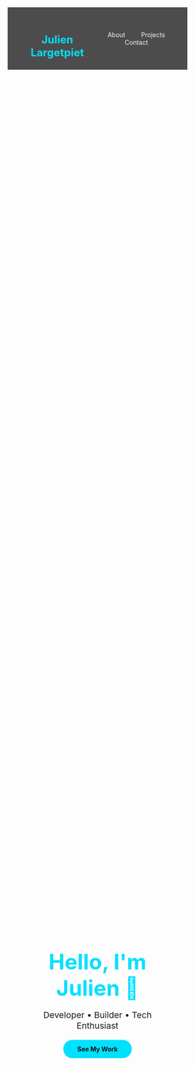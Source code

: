 <!DOCTYPE html>
<html lang="en">
<head>
  <meta charset="UTF-8">
  <meta name="viewport" content="width=device-width, initial-scale=1.0">
  <title>Julien Largetpiet</title>
  <style>
    /* Reset */
    * { margin: 0; padding: 0; box-sizing: border-box; }

    body {
      font-family: 'Segoe UI', Tahoma, Geneva, Verdana, sans-serif;
      background: linear-gradient(135deg, #1a1a1a, #333);
      color: #f5f5f5;
      line-height: 1.6;
    }

    header {
      display: flex;
      justify-content: space-between;
      align-items: center;
      padding: 1.5rem 10%;
      background: rgba(0, 0, 0, 0.7);
      position: sticky;
      top: 0;
      z-index: 1000;
    }

    header h1 {
      font-size: 1.5rem;
      color: #00e0ff;
    }

    nav a {
      color: #f5f5f5;
      text-decoration: none;
      margin-left: 2rem;
      transition: color 0.3s ease;
    }

    nav a:hover {
      color: #00e0ff;
    }

    .hero {
      height: 100vh;
      display: flex;
      flex-direction: column;
      justify-content: center;
      align-items: center;
      text-align: center;
      background: url("https://picsum.photos/1600/900?blur") center/cover no-repeat;
      position: relative;
    }

    .hero::after {
      content: "";
      position: absolute;
      inset: 0;
      background: rgba(0,0,0,0.6);
    }

    .hero-content {
      position: relative;
      z-index: 2;
    }

    .hero h2 {
      font-size: 3rem;
      margin-bottom: 1rem;
      color: #00e0ff;
    }

    .hero p {
      font-size: 1.2rem;
      margin-bottom: 2rem;
    }

    .btn {
      background: #00e0ff;
      color: #111;
      padding: 0.75rem 2rem;
      border-radius: 25px;
      text-decoration: none;
      font-weight: bold;
      transition: background 0.3s ease;
    }

    .btn:hover {
      background: #00bcd4;
    }

    section {
      padding: 4rem 10%;
    }

    section h3 {
      font-size: 2rem;
      margin-bottom: 1.5rem;
      color: #00e0ff;
    }

    .projects {
      display: grid;
      grid-template-columns: repeat(auto-fit, minmax(280px, 1fr));
      gap: 2rem;
    }

    .card {
      background: #222;
      padding: 2rem;
      border-radius: 12px;
      box-shadow: 0 4px 12px rgba(0,0,0,0.5);
      transition: transform 0.3s ease;
    }

    .card:hover {
      transform: translateY(-8px);
    }

    footer {
      text-align: center;
      padding: 2rem;
      background: #111;
      color: #aaa;
    }

    footer a {
      color: #00e0ff;
      text-decoration: none;
      margin: 0 0.5rem;
    }
  </style>
</head>
<body>

  <header>
    <h1>Julien Largetpiet</h1>
    <nav>
      <a href="#about">About</a>
      <a href="#projects">Projects</a>
      <a href="#contact">Contact</a>
    </nav>
  </header>

  <section class="hero">
    <div class="hero-content">
      <h2>Hello, I'm Julien 👋</h2>
      <p>Developer • Builder • Tech Enthusiast</p>
      <a href="#projects" class="btn">See My Work</a>
    </div>
  </section>

  <section id="about">
    <h3>About Me</h3>
    <p>
      I’m passionate about technology, building clean solutions, and experimenting with new ideas.  
      Always learning, always curious 🚀.
    </p>
  </section>

  <section id="projects">
    <h3>Projects</h3>
    <div class="projects">
      <div class="card">
        <h4>🌐 Website</h4>
        <p>My personal site hosted at julienlargetpiet.tech</p>
      </div>
      <div class="card">
        <h4>⚡ Rust HTTP Server</h4>
        <p>A fast, multithreaded server written in Rust.</p>
      </div>
      <div class="card">
        <h4>📦 More Coming</h4>
        <p>Stay tuned for more projects!</p>
      </div>
    </div>
  </section>

  <section id="contact">
    <h3>Contact</h3>
    <p>Feel free to reach out to me:</p>
    <p>
      <a href="mailto:julien@example.com">📧 Email</a> |
      <a href="https://github.com/julienlargetpiet" target="_blank">💻 GitHub</a> |
      <a href="https://www.linkedin.com/in/YOUR-LINK" target="_blank">🔗 LinkedIn</a>
    </p>
  </section>

  <footer>
    <p>© 2025 Julien Largetpiet | Built with ❤️</p>
  </footer>

</body>
</html>


